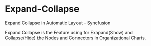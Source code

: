 # Expand-Collapse
Expand Collapse in Automatic Layout - Syncfusion

Expand Collapse is the Feature using for Exapand(Show) and Collapse(Hide) the Nodes and Connectors in Organizational Charts.
